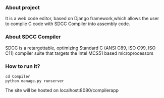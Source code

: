 ### About project
It is a web code editor, based on Django framework,which allows the user to compile C code with SDCC Compiler into assembly code.

### About SDCC Compiler
SDCC is a retargettable, optimizing Standard C (ANSI C89, ISO C99, ISO C11) compiler suite that targets the Intel MCS51 based microprocessors

### How to run it?
```
cd Compiler
python manage.py runserver
```
The site will be hosted on localhost:8080/compilerapp

